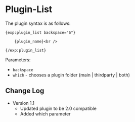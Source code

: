 # Plugin-List

The plugin syntax is as follows:

    {exp:plugin_list backspace="6"}

        {plugin_name}<br />

    {/exp:plugin_list}

Parameters:

- `backspace`
- `which` - chooses a plugin folder (main | thirdparty | both)

## Change Log

- Version 1.1
	- Updated plugin to be 2.0 compatible
	- Added which parameter
